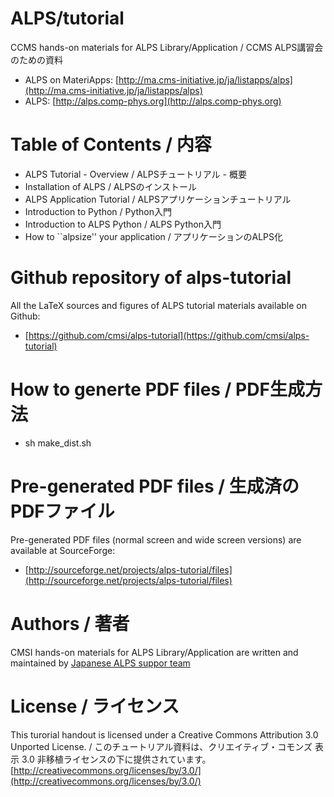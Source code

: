 ALPS/tutorial
=============

CCMS hands-on materials for ALPS Library/Application / CCMS ALPS講習会のための資料

* ALPS on MateriApps: [http://ma.cms-initiative.jp/ja/listapps/alps](http://ma.cms-initiative.jp/ja/listapps/alps)
* ALPS: [http://alps.comp-phys.org](http://alps.comp-phys.org)

Table of Contents / 内容
============================

* ALPS Tutorial - Overview / ALPSチュートリアル - 概要
* Installation of ALPS / ALPSのインストール
* ALPS Application Tutorial / ALPSアプリケーションチュートリアル
* Introduction to Python / Python入門
* Introduction to ALPS Python / ALPS Python入門
* How to ``alpsize'' your application / アプリケーションのALPS化

Github repository of alps-tutorial
===================================

All the LaTeX sources and figures of ALPS tutorial materials available on Github:

* [https://github.com/cmsi/alps-tutorial](https://github.com/cmsi/alps-tutorial)

How to generte PDF files / PDF生成方法
==============================================

* sh make_dist.sh

Pre-generated PDF files / 生成済のPDFファイル
======================================================

Pre-generated PDF files (normal screen and wide screen versions) are available at SourceForge:

* [http://sourceforge.net/projects/alps-tutorial/files](http://sourceforge.net/projects/alps-tutorial/files)

Authors / 著者
====================

CMSI hands-on materials for ALPS Library/Application are written and maintained by [Japanese ALPS suppor team](https://github.com/cmsi/alps-tutorial/graphs/contributors?type=a)

License / ライセンス
==========================

This turorial handout is licensed under a Creative Commons Attribution 3.0 Unported License. / このチュートリアル資料は、クリエイティブ・コモンズ 表示 3.0 非移植ライセンスの下に提供されています。 [http://creativecommons.org/licenses/by/3.0/](http://creativecommons.org/licenses/by/3.0/)
